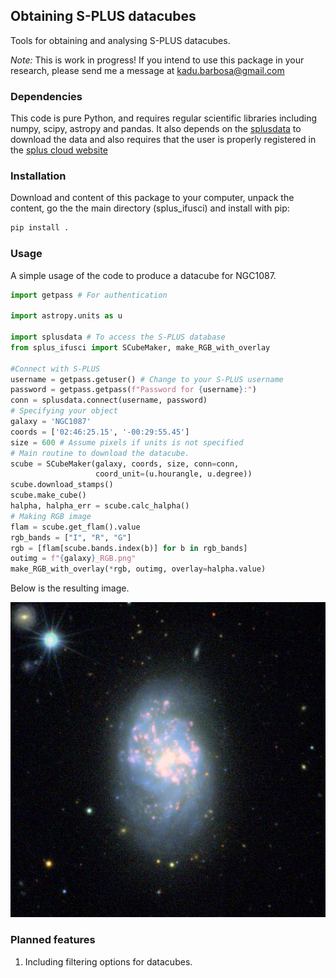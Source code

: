 ## Obtaining S-PLUS datacubes
Tools for obtaining and analysing S-PLUS datacubes.

*Note:* This is work in progress! If you intend to use this package 
in your research, please send me a message at kadu.barbosa@gmail.com

### Dependencies
This code is pure Python, and requires regular scientific libraries 
including numpy, scipy, astropy and pandas. It also depends on the
[splusdata](https://github.com/Schwarzam/splusdata) to download the data 
and also requires that the user is properly registered in the 
[splus cloud website](https://splus.cloud/)

### Installation
Download and content of this package to your computer, unpack the content,
go the the main directory (splus_ifusci) and install with pip:

```bash
pip install .
```
### Usage
A simple usage of the code to produce a datacube for NGC1087.

```python
import getpass # For authentication

import astropy.units as u

import splusdata # To access the S-PLUS database
from splus_ifusci import SCubeMaker, make_RGB_with_overlay

#Connect with S-PLUS
username = getpass.getuser() # Change to your S-PLUS username
password = getpass.getpass(f"Password for {username}:")
conn = splusdata.connect(username, password)
# Specifying your object
galaxy = 'NGC1087'
coords = ['02:46:25.15', '-00:29:55.45'] 
size = 600 # Assume pixels if units is not specified
# Main routine to download the datacube.
scube = SCubeMaker(galaxy, coords, size, conn=conn,
                   coord_unit=(u.hourangle, u.degree))
scube.download_stamps()
scube.make_cube()
halpha, halpha_err = scube.calc_halpha()
# Making RGB image
flam = scube.get_flam().value
rgb_bands = ["I", "R", "G"]
rgb = [flam[scube.bands.index(b)] for b in rgb_bands]
outimg = f"{galaxy}_RGB.png"
make_RGB_with_overlay(*rgb, outimg, overlay=halpha.value)
```
Below is the resulting image.

![NGC1087](./splus_ifusci/test/NGC1087_RGB.png)

### Planned features
1. Including filtering options for datacubes.